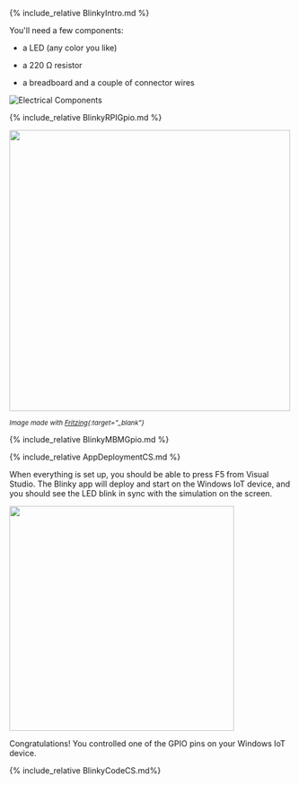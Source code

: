 {% include_relative BlinkyIntro.md %}

You'll need a few components:

* a LED (any color you like)

* a 220 &#x2126; resistor

* a breadboard and a couple of connector wires

![Electrical Components]({{site.baseurl}}/images/Blinky/components.png)

{% include_relative BlinkyRPIGpio.md %}

<img src="{{site.baseurl}}/images/Blinky/breadboard_assembled_rpi2_kit.jpg" height="500">

<sub>*Image made with [Fritzing](http://fritzing.org/){:target="_blank"}*</sub>

{% include_relative BlinkyMBMGpio.md %}

{% include_relative AppDeploymentCS.md %}

When everything is set up, you should be able to press F5 from Visual Studio.  The Blinky app will deploy and start on the Windows IoT device, and you should see the LED blink in sync with the simulation on the screen.

<img src="{{site.baseurl}}/images/Blinky/blinky-screenshot.png" height="400">

Congratulations! You controlled one of the GPIO pins on your Windows IoT device.

{% include_relative BlinkyCodeCS.md%}
